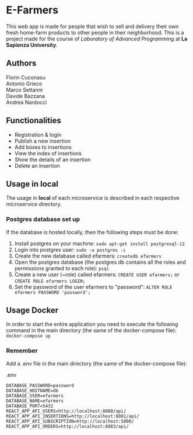 # E-Farmers

This web app is made for people that wish to sell and delivery their own fresh home-farm products to other people in their neighborhood.
This is a project made for the course of *Laboratory of Advanced Programming* at **La Sapienza University**.

## Authors

Florin Cuconasu \
Antonio Grieco \
Marco Settanni \
Davide Bazzana \
Andrea Nardocci

## Functionalities
- Registration & login
- Publish a new insertion
- Add boxes to insertions
- View the index of insertions
- Show the details of an insertion
- Delete an insertion

## Usage in local
The usage in **local** of each microservice is described in each respective microservice directory.

### Postgres database set up
If the database is hosted locally, then the following steps must be done:
1) Install postgres on your machine: `sudo apt-get install postgresql-12`
2) Login into postgres user: `sudo -u postgres -i`
3) Create the new database called efarmers: `createdb efarmers`
4) Open the postgres database (the postgres db contains all the roles and permissions granted to each role): `psql`
5) Create a new user (~role) called efarmers: `CREATE USER efarmers;` or `CREATE ROLE efarmers LOGIN;`
6) Set the password of the user efarmers to "password": `ALTER ROLE efarmers PASSWORD 'password';`

## Usage Docker
In order to start the entire application you need to execute the following command in the main directory (the same of the docker-compose file):
`docker-compose up`


### Remember
Add a .env file in the main directory (the same of the docker-compose file):

.env
```
DATABASE_PASSWORD=password
DATABASE_HOSTNAME=db
DATABASE_USER=efarmers
DATABASE_NAME=efarmers
DATABASE_PORT=5432
REACT_APP_API_USERS=http://localhost:8080/api/
REACT_APP_API_INSERTIONS=http://localhost:8081/api/
REACT_APP_API_SUBSCRIPTION=http://localhost:5000/
REACT_APP_API_ORDERS=http://localhost:8083/api/
```
